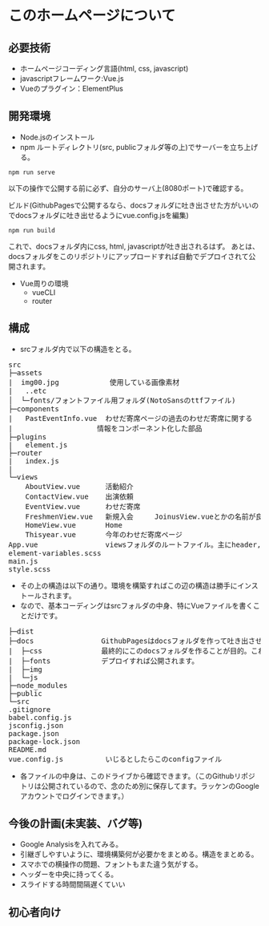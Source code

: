 # このホームページについて
## 必要技術
* ホームページコーディング言語(html, css, javascript)
* javascriptフレームワーク:Vue.js
* Vueのプラグイン：ElementPlus

## 開発環境
* Node.jsのインストール
* npm
ルートディレクトリ(src, publicフォルダ等の上)でサーバーを立ち上げる。
```
npm run serve
```
以下の操作で公開する前に必ず、自分のサーバ上(8080ポート)で確認する。

ビルド(GithubPagesで公開するなら、docsフォルダに吐き出させた方がいいのでdocsフォルダに吐き出せるようにvue.config.jsを編集)
```
npm run build
```
これで、docsフォルダ内にcss, html, javascriptが吐き出されるはず。
あとは、docsフォルダをこのリポジトリにアップロードすれば自動でデプロイされて公開されます。

* Vue周りの環境
  * vueCLI
  * router


## 構成
* srcフォルダ内で以下の構造をとる。
<pre>
src
├─assets
|  img00.jpg            使用している画像素材
|   ..etc
│  └─fonts/フォントファイル用フォルダ(NotoSansのttfファイル)
├─components
|   PastEventInfo.vue  わせだ寄席ページの過去のわせだ寄席に関する
|                    情報をコンポーネント化した部品
├─plugins
|   element.js
├─router
|   index.js
|
└─views
    AboutView.vue      活動紹介
    ContactView.vue    出演依頼
    EventView.vue      わせだ寄席
    FreshmenView.vue   新規入会     JoinusView.vueとかの名前が良かったかも、、
    HomeView.vue       Home
    Thisyear.vue       今年のわせだ寄席ページ 
App.vue                viewsフォルダのルートファイル。主にheader, footer, router遷移
element-variables.scss
main.js
style.scss
</pre>

* その上の構造は以下の通り。環境を構築すればこの辺の構造は勝手にインストールされます。
* なので、基本コーディングはsrcフォルダの中身、特にVueファイルを書くことだけです。
<pre>
├─dist
├─docs                GithubPagesはdocsフォルダを作って吐き出させると公開できる。
|  ├─css              最終的にこのdocsフォルダを作ることが目的。これをアップロードして
|  ├─fonts            デプロイすれば公開されます。
|  ├─img
|  └─js
├─node_modules
├─public
└─src
.gitignore
babel.config.js
jsconfig.json
package.json
package-lock.json
README.md
vue.config.js          いじるとしたらこのconfigファイル
</pre>

* 各ファイルの中身は、このドライブから確認できます。（このGithubリポジトリは公開されているので、念のため別に保存してます。ラッケンのGoogleアカウントでログインできます。）

## 今後の計画(未実装、バグ等)
* Google Analysisを入れてみる。
* 引継ぎしやすいように、環境構築何が必要かをまとめる。構造をまとめる。
* スマホでの横操作の問題、フォントもまた違う気がする。
* ヘッダーを中央に持ってくる。
* スライドする時間間隔遅くていい

## 初心者向け
